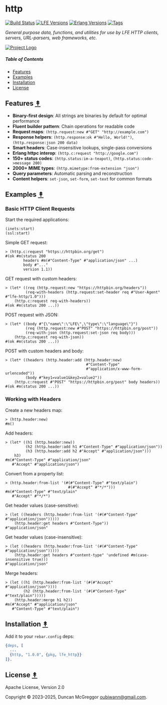 # http

[![Build Status][gh-actions-badge]][gh-actions]
[![LFE Versions][lfe-badge]][lfe]
[![Erlang Versions][erlang-badge]][versions]
[![Tags][github-tags-badge]][github-tags]

*General purpose data, functions, and utilities for use by LFE HTTP clients, servers, URL-parsers, web frameworks, etc.*

[![Project Logo][logo]][logo-large]

##### Table of Contents

* [Features](#features-)
* [Examples](#examples-)
* [Installation](#installation-)
* [License](#license-)

## Features [&#x219F;](#table-of-contents)

* **Binary-first design**: All strings are binaries by default for optimal performance
* **Fluent builder pattern**: Chain operations for readable code
* **Request maps**: `(http.request:new #"GET" "http://example.com")`
* **Response helpers**: `(http.response:ok #"Hello, World!")`, `(http.response:json 200 data)`
* **Smart headers**: Case-insensitive lookups, single-pass conversions
* **Erlang httpc interop**: `(http.c:request "http://google.com")`
* **150+ status codes**: `(http.status:im-a-teapot)`, `(http.status:code->message 200)`
* **2000+ MIME types**: `(http.mimetype:from-extension "json")`
* **Query parameters**: Automatic parsing and reconstruction
* **Content helpers**: `set-json`, `set-form`, `set-text` for common formats

## Examples [&#x219F;](#table-of-contents)

### Basic HTTP Client Requests

Start the required applications:

```lfe
(inets:start)
(ssl:start)
```

Simple GET request:

```lfe
> (http.c:request "https://httpbin.org/get")
#(ok #m(status 200
        headers #m(#"Content-Type" #"application/json" ...)
        body #"..."
        version 1.1))
```

GET request with custom headers:

```lfe
> (let* ((req (http.request:new "https://httpbin.org/headers"))
         (req-with-headers (http.request:set-header req #"User-Agent" #"lfe-http/1.0")))
    (http.c:request req-with-headers))
#(ok #m(status 200 ...))
```

POST request with JSON:

```lfe
> (let* ((body #"{\"name\":\"LFE\",\"type\":\"language\"}")
         (req (http.request:new #"POST" "https://httpbin.org/post"))
         (req-with-json (http.request:set-json req body)))
    (http.c:request req-with-json))
#(ok #m(status 200 ...))
```

POST with custom headers and body:

```lfe
> (let* ((headers (http.header:add (http.header:new)
                                    #"Content-Type"
                                    #"application/x-www-form-urlencoded"))
         (body #"key1=value1&key2=value2"))
    (http.c:request #"POST" "https://httpbin.org/post" body headers))
#(ok #m(status 200 ...))
```

### Working with Headers

Create a new headers map:

```lfe
> (http.header:new)
#m()
```

Add headers:

```lfe
> (let* ((h1 (http.header:new))
         (h2 (http.header:add h1 #"Content-Type" #"application/json"))
         (h3 (http.header:add h2 #"Accept" #"application/json")))
    h3)
#m(#"Content-Type" #"application/json"
   #"Accept" #"application/json")
```

Convert from a property list:

```lfe
> (http.header:from-list '(#(#"Content-Type" #"text/plain")
                            #(#"Accept" #"*/*")))
#m(#"Content-Type" #"text/plain"
   #"Accept" #"*/*")
```

Get header values (case-sensitive):

```lfe
> (let ((headers (http.header:from-list '(#(#"Content-Type" #"application/json")))))
    (http.header:get headers #"Content-Type"))
#"application/json"
```

Get header values (case-insensitive):

```lfe
> (let ((headers (http.header:from-list '(#(#"Content-Type" #"application/json")))))
    (http.header:get headers #"content-type" 'undefined #m(case-insensitive true)))
#"application/json"
```

Merge headers:

```lfe
> (let ((h1 (http.header:from-list '(#(#"Accept" #"application/json"))))
        (h2 (http.header:from-list '(#(#"Content-Type" #"text/plain")))))
    (http.header:merge h1 h2))
#m(#"Accept" #"application/json"
   #"Content-Type" #"text/plain")
```

## Installation [&#x219F;](#table-of-contents)

Add it to your `rebar.config` deps:

```erlang
{deps, [
  ...
  {http, "1.0.0", {pkg, lfe_http}}
]}.
```

## License [&#x219F;](#table-of-contents)

Apache License, Version 2.0

Copyright © 2023-2025, Duncan McGreggor <oubiwann@gmail.com>.

[//]: ---Named-Links---

[logo]: https://avatars1.githubusercontent.com/u/3434967?s=250
[logo-large]: https://avatars1.githubusercontent.com/u/3434967
[gh-actions-badge]: https://github.com/lfex/http/workflows/ci%2Fcd/badge.svg
[gh-actions]: https://github.com/lfex/http/actions
[lfe]: https://github.com/lfe/lfe
[lfe-badge]: https://img.shields.io/badge/lfe-2.2-blue.svg
[erlang-badge]: https://img.shields.io/badge/erlang-24%20to%2028-blue.svg
[versions]: https://github.com/lfex/http/blob/master/.github/workflows/cicd.yml
[github-tags]: https://github.com/lfex/http/tags
[github-tags-badge]: https://img.shields.io/github/tag/lfex/http.svg
